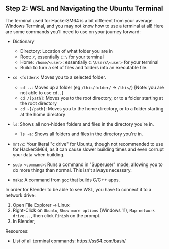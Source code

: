 ## Step 2: WSL and Navigating the Ubuntu Terminal

The terminal used for HackerSM64 is a bit different from your average Windows Terminal, and you may not know how to use a terminal at all! Here are some commands you'll need to use on your journey forward:

- Dictionary
  - Directory: Location of what folder you are in
  - Root: `/`, essentially `C:\` for your terminal
  - Home: `/home/<user>`: essentially `C:\Users\<user>` for your terminal
  - Build: to turn a set of files and folders into an executable file.

- `cd <folder>`: Moves you to a selected folder.
  - `cd ..`: Moves up a folder (eg `/this/folder/` -> `/this/`) [Note: you are not able to use `cd..`]
  - `cd /[path]`: Moves you to the root directory, or to a folder starting at the root directory
  - `cd ~[/path]`: Moves you to the home directory, or to a folder starting at the home directory
- `ls`: Shows all non-hidden folders and files in the directory you're in.
  - `ls -a`: Shows all folders and files in the directory you're in.
- `mnt/c`: Your literal "c drive" for Ubuntu, though not recommended to use for HackerSM64, as it can cause slower building times and even corrupt your data when building.
- `sudo <command>`: Runs a command in "Superuser" mode, allowing you to do more things than normal. This isn't always necessary.
- `make`: A command from `gcc` that builds C/C++ apps.

In order for Blender to be able to see WSL, you have to connect it to a network drive:
1. Open File Explorer -> Linux
2. Right-Click on `Ubuntu`, `Show more options` (Windows 11), `Map network drive...`, then click `Finish` on the prompt.
3. In Blender, 

Resources:
- List of all terminal commands: https://ss64.com/bash/

